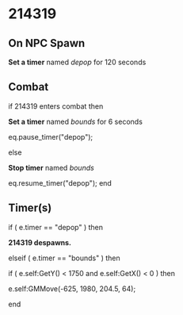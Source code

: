 # 214319




## On NPC Spawn

**Set a timer** named *depop* for 120 seconds


## Combat

if  214319 enters combat  then


**Set a timer** named *bounds* for 6 seconds


eq.pause_timer("depop");

else


**Stop timer** named *bounds*


eq.resume_timer("depop");
end



## Timer(s)


if ( e.timer == "depop" ) then


**214319 despawns.**




elseif ( e.timer == "bounds" ) then


if ( e.self:GetY() < 1750 and e.self:GetX() < 0 ) then



e.self:GMMove(-625, 1980, 204.5, 64);

end
